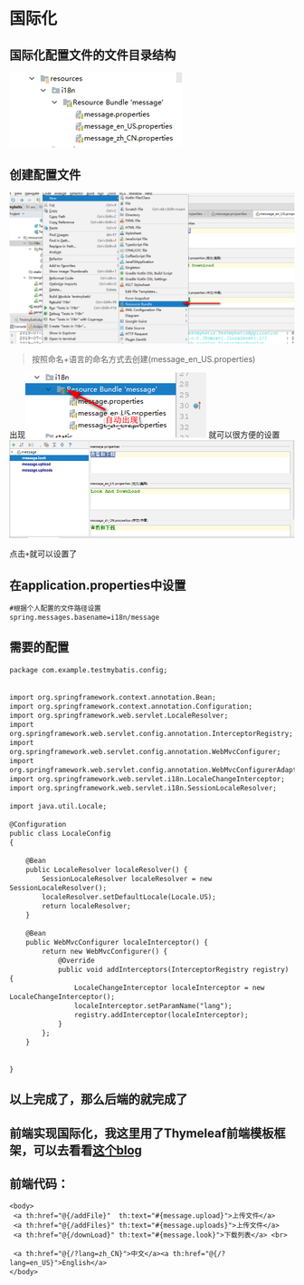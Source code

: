 # 国际化
## 国际化配置文件的文件目录结构
![](/img/i18n1.png)

## 创建配置文件
![](/img/i18n.png)

>按照命名+语言的命名方式去创建(message_en_US.properties)

出现![](/img/i18n4.png)
就可以很方便的设置
![](/img/i18n2.png)

点击`+`就可以设置了

## 在application.properties中设置
```
#根据个人配置的文件路径设置
spring.messages.basename=i18n/message
```

## 需要的配置
```
package com.example.testmybatis.config;


import org.springframework.context.annotation.Bean;
import org.springframework.context.annotation.Configuration;
import org.springframework.web.servlet.LocaleResolver;
import org.springframework.web.servlet.config.annotation.InterceptorRegistry;
import org.springframework.web.servlet.config.annotation.WebMvcConfigurer;
import org.springframework.web.servlet.config.annotation.WebMvcConfigurerAdapter;
import org.springframework.web.servlet.i18n.LocaleChangeInterceptor;
import org.springframework.web.servlet.i18n.SessionLocaleResolver;

import java.util.Locale;

@Configuration
public class LocaleConfig
{

    @Bean
    public LocaleResolver localeResolver() {
        SessionLocaleResolver localeResolver = new SessionLocaleResolver();
        localeResolver.setDefaultLocale(Locale.US);
        return localeResolver;
    }

    @Bean
    public WebMvcConfigurer localeInterceptor() {
        return new WebMvcConfigurer() {
            @Override
            public void addInterceptors(InterceptorRegistry registry) {
                LocaleChangeInterceptor localeInterceptor = new LocaleChangeInterceptor();
                localeInterceptor.setParamName("lang");
                registry.addInterceptor(localeInterceptor);
            }
        };
    }


}

```


## 以上完成了，那么后端的就完成了

## 前端实现国际化，我这里用了Thymeleaf前端模板框架，可以去看看[这个blog](https://www.jianshu.com/p/6953671d4645)

## 前端代码：

```
<body>
 <a th:href="@{/addFile}"  th:text="#{message.upload}">上传文件</a>
 <a th:href="@{/addFiles}" th:text="#{message.uploads}">上传文件</a>
 <a th:href="@{/downLoad}" th:text="#{message.look}">下载列表</a> <br>

 <a th:href="@{/?lang=zh_CN}">中文</a><a th:href="@{/?lang=en_US}">English</a>
</body>
```
